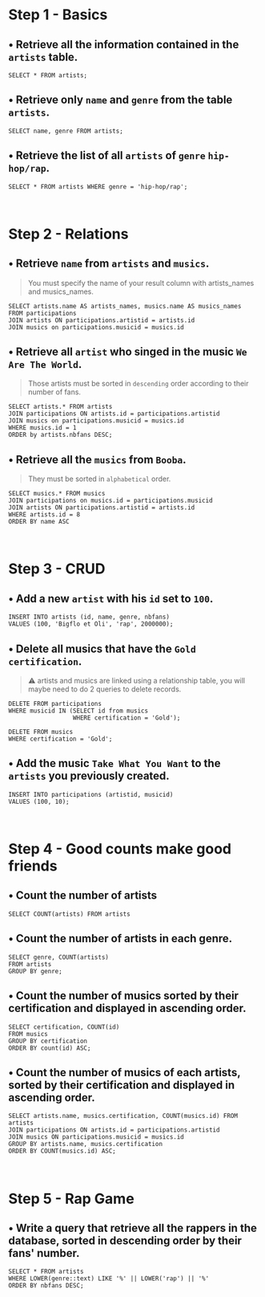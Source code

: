# Step 1 - Basics

## • Retrieve **all** the information contained in the `artists` table.

```
SELECT * FROM artists;
```

## • Retrieve **only** `name` and `genre` from the table `artists`.

```
SELECT name, genre FROM artists;
```

## • Retrieve the list of all `artists` of `genre` `hip-hop/rap`.

```
SELECT * FROM artists WHERE genre = 'hip-hop/rap';
```

&nbsp;

# Step 2 - Relations

## • Retrieve `name` from `artists` and `musics`.

> You must specify the name of your result column with artists_names and musics_names.

```
SELECT artists.name AS artists_names, musics.name AS musics_names
FROM participations
JOIN artists ON participations.artistid = artists.id
JOIN musics on participations.musicid = musics.id
```

## • Retrieve all `artist` who singed in the music `We Are The World`.

> Those artists must be sorted in `descending` order according to their number of fans.

```
SELECT artists.* FROM artists
JOIN participations ON artists.id = participations.artistid
JOIN musics on participations.musicid = musics.id
WHERE musics.id = 1
ORDER by artists.nbfans DESC;
```

## • Retrieve all the `musics` from `Booba`.

> They must be sorted in `alphabetical` order.

```
SELECT musics.* FROM musics
JOIN participations on musics.id = participations.musicid
JOIN artists ON participations.artistid = artists.id
WHERE artists.id = 8
ORDER BY name ASC
```

&nbsp;

# Step 3 - CRUD

## • Add a new `artist` with his `id` set to `100`.

```
INSERT INTO artists (id, name, genre, nbfans)
VALUES (100, 'Bigflo et Oli', 'rap', 2000000);
```

## • Delete all musics that have the `Gold` `certification`.

> ⚠️ artists and musics are linked using a relationship table, you will maybe need to do 2 queries to delete records.

```
DELETE FROM participations
WHERE musicid IN (SELECT id from musics
                  WHERE certification = 'Gold');
```

```
DELETE FROM musics
WHERE certification = 'Gold';
```

## • Add the music `Take What You Want` to the `artists` you previously created.

```
INSERT INTO participations (artistid, musicid)
VALUES (100, 10);
```

&nbsp;

# Step 4 - Good counts make good friends

## • Count the number of artists

```
SELECT COUNT(artists) FROM artists
```

## • Count the number of artists in each genre.

```
SELECT genre, COUNT(artists)
FROM artists
GROUP BY genre;
```

## • Count the number of musics sorted by their certification and displayed in ascending order.

```
SELECT certification, COUNT(id)
FROM musics
GROUP BY certification
ORDER BY count(id) ASC;
```

## • Count the number of musics of each artists, sorted by their certification and displayed in ascending order.

```
SELECT artists.name, musics.certification, COUNT(musics.id) FROM artists
JOIN participations ON artists.id = participations.artistid
JOIN musics ON participations.musicid = musics.id
GROUP BY artists.name, musics.certification
ORDER BY COUNT(musics.id) ASC;
```

&nbsp;

# Step 5 - Rap Game

## • Write a query that retrieve all the rappers in the database, sorted in descending order by their fans' number.

```
SELECT * FROM artists
WHERE LOWER(genre::text) LIKE '%' || LOWER('rap') || '%'
ORDER BY nbfans DESC;
```
